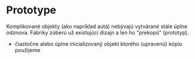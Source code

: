 # Prototype
Komplikované objekty (ako napríklad autá) nebývajú vytvárané stále úplne odznova.
Fabriky zoberú už existujúci dizajn a len ho "prekopú" (prototyp).
* čiastočne alebo úplne inicializovaný objekt ktorého (upravenú) kópiu použijeme
